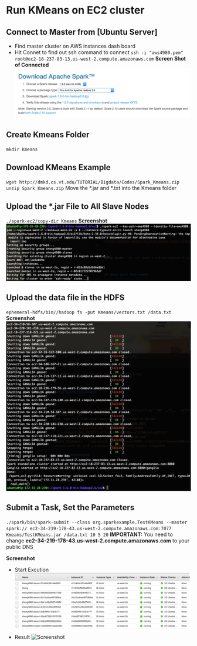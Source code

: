 # Run KMeans on EC2 cluster

## Connect to Master from [Ubuntu Server]
+ Find master cluster on AWS instances dash board
+ Hit Connet to find out ssh command to connect `ssh -i "aws4980.pem" root@ec2-18-237-83-13.us-west-2.compute.amazonaws.com`
__Screen Shot of Connected__
![ScreenShot](/ss1.png)

## Create Kmeans Folder
`mkdir Kmeans`

## Download KMeans Example
`wget http://dmkd.cs.vt.edu/TUTORIAL/Bigdata/Codes/Spark_Kmeans.zip`
`unzip Spark_Kmeans.zip`
Move the *.jar and *.txt into the Kmeans folder 

## Upload the *.jar File to All Slave Nodes
`./spark-ec2/copy-dir Kmeans`
__Screenshot__
![Screenshot](/ss2.png)

## Upload the data file in the HDFS
`ephemeral-hdfs/bin//hadoop fs -put Kmeans/vectors.txt /data.txt`
__Screenshot__
![Screenshot](/ss3.png)

## Submit a Task, Set the Parameters
`./spark/bin/spark-submit --class org.sparkexample.TestKMeans --master spark:// ec2-34-219-178-43.us-west-2.compute.amazonaws.com:7077 Kmeans/TestKMeans.jar /data.txt 10 5 20`
__IMPORTANT:__ You need to change  __ec2-34-219-178-43.us-west-2.compute.amazonaws.com__ to your public DNS

__Screenshot__
+ Start Excution 
![Screenshot](/ss4.png)
+ Result
![Screenshot](/ss5.png)

